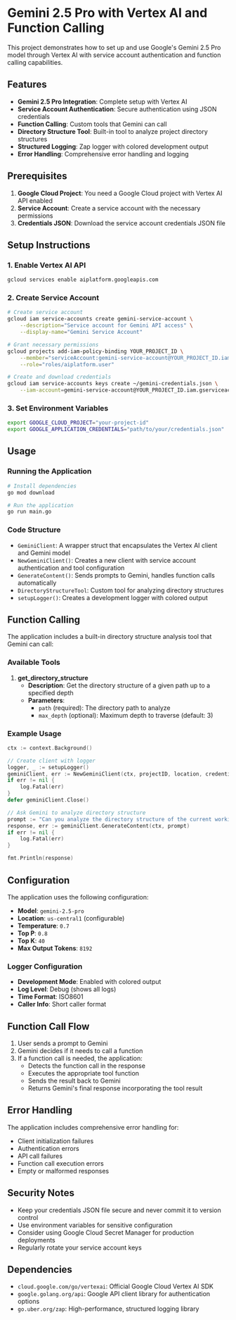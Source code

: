 # Gemini 2.5 Pro with Vertex AI and Function Calling

This project demonstrates how to set up and use Google's Gemini 2.5 Pro model through Vertex AI with service account authentication and function calling capabilities.

## Features

- **Gemini 2.5 Pro Integration**: Complete setup with Vertex AI
- **Service Account Authentication**: Secure authentication using JSON credentials
- **Function Calling**: Custom tools that Gemini can call
- **Directory Structure Tool**: Built-in tool to analyze project directory structures
- **Structured Logging**: Zap logger with colored development output
- **Error Handling**: Comprehensive error handling and logging

## Prerequisites

1. **Google Cloud Project**: You need a Google Cloud project with Vertex AI API enabled
2. **Service Account**: Create a service account with the necessary permissions
3. **Credentials JSON**: Download the service account credentials JSON file

## Setup Instructions

### 1. Enable Vertex AI API

```bash
gcloud services enable aiplatform.googleapis.com
```

### 2. Create Service Account

```bash
# Create service account
gcloud iam service-accounts create gemini-service-account \
    --description="Service account for Gemini API access" \
    --display-name="Gemini Service Account"

# Grant necessary permissions
gcloud projects add-iam-policy-binding YOUR_PROJECT_ID \
    --member="serviceAccount:gemini-service-account@YOUR_PROJECT_ID.iam.gserviceaccount.com" \
    --role="roles/aiplatform.user"

# Create and download credentials
gcloud iam service-accounts keys create ~/gemini-credentials.json \
    --iam-account=gemini-service-account@YOUR_PROJECT_ID.iam.gserviceaccount.com
```

### 3. Set Environment Variables

```bash
export GOOGLE_CLOUD_PROJECT="your-project-id"
export GOOGLE_APPLICATION_CREDENTIALS="path/to/your/credentials.json"
```

## Usage

### Running the Application

```bash
# Install dependencies
go mod download

# Run the application
go run main.go
```

### Code Structure

- `GeminiClient`: A wrapper struct that encapsulates the Vertex AI client and Gemini model
- `NewGeminiClient()`: Creates a new client with service account authentication and tool configuration
- `GenerateContent()`: Sends prompts to Gemini, handles function calls automatically
- `DirectoryStructureTool`: Custom tool for analyzing directory structures
- `setupLogger()`: Creates a development logger with colored output

## Function Calling

The application includes a built-in directory structure analysis tool that Gemini can call:

### Available Tools

1. **get_directory_structure**
   - **Description**: Get the directory structure of a given path up to a specified depth
   - **Parameters**:
     - `path` (required): The directory path to analyze
     - `max_depth` (optional): Maximum depth to traverse (default: 3)

### Example Usage

```go
ctx := context.Background()

// Create client with logger
logger, _ := setupLogger()
geminiClient, err := NewGeminiClient(ctx, projectID, location, credentialsPath, logger)
if err != nil {
    log.Fatal(err)
}
defer geminiClient.Close()

// Ask Gemini to analyze directory structure
prompt := "Can you analyze the directory structure of the current working directory? Use the get_directory_structure tool to examine the project structure."
response, err := geminiClient.GenerateContent(ctx, prompt)
if err != nil {
    log.Fatal(err)
}

fmt.Println(response)
```

## Configuration

The application uses the following configuration:

- **Model**: `gemini-2.5-pro`
- **Location**: `us-central1` (configurable)
- **Temperature**: `0.7`
- **Top P**: `0.8`
- **Top K**: `40`
- **Max Output Tokens**: `8192`

### Logger Configuration

- **Development Mode**: Enabled with colored output
- **Log Level**: Debug (shows all logs)
- **Time Format**: ISO8601
- **Caller Info**: Short caller format

## Function Call Flow

1. User sends a prompt to Gemini
2. Gemini decides if it needs to call a function
3. If a function call is needed, the application:
   - Detects the function call in the response
   - Executes the appropriate tool function
   - Sends the result back to Gemini
   - Returns Gemini's final response incorporating the tool result

## Error Handling

The application includes comprehensive error handling for:
- Client initialization failures
- Authentication errors
- API call failures
- Function call execution errors
- Empty or malformed responses

## Security Notes

- Keep your credentials JSON file secure and never commit it to version control
- Use environment variables for sensitive configuration
- Consider using Google Cloud Secret Manager for production deployments
- Regularly rotate your service account keys

## Dependencies

- `cloud.google.com/go/vertexai`: Official Google Cloud Vertex AI SDK
- `google.golang.org/api`: Google API client library for authentication options
- `go.uber.org/zap`: High-performance, structured logging library
